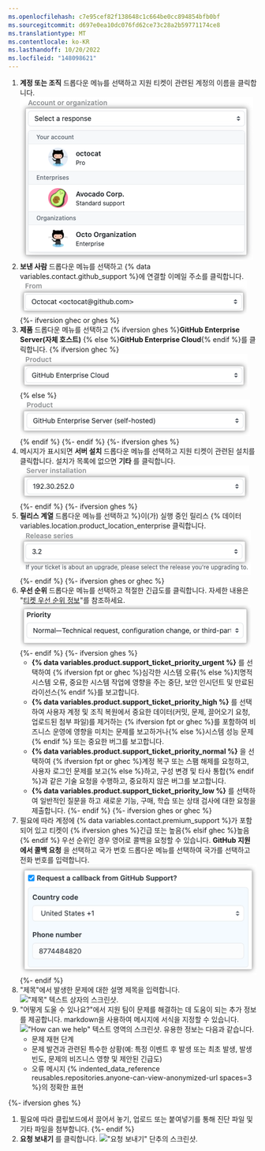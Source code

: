 ```yaml
---
ms.openlocfilehash: c7e95cef82f138648c1c664be0cc894854bfb0bf
ms.sourcegitcommit: d697e0ea10dc076fd62ce73c28a2b59771174ce8
ms.translationtype: MT
ms.contentlocale: ko-KR
ms.lasthandoff: 10/20/2022
ms.locfileid: "148098621"
---
```

1. **계정 또는 조직** 드롭다운 메뉴를 선택하고 지원 티켓이 관련된 계정의 이름을 클릭합니다.
!["계정 또는 조직" 드롭다운 메뉴의 스크린샷.](/assets/images/help/support/account-field.png)
1. **보낸 사람** 드롭다운 메뉴를 선택하고 {% data variables.contact.github_support %}에 연결할 이메일 주소를 클릭합니다.
!["보낸 사람" 드롭다운 메뉴의 스크린샷.](/assets/images/help/support/from-field.png)
{%- ifversion ghec or ghes %}
1. **제품** 드롭다운 메뉴를 선택하고 {% ifversion ghes %}**GitHub Enterprise Server(자체 호스트)** {% else %}**GitHub Enterprise Cloud**{% endif %}를 클릭합니다.
{% ifversion ghec %}![ "제품" 드롭다운 메뉴의 스크린샷.](/assets/images/help/support/product-field-ghec.png){% else %}![ "제품" 드롭다운 메뉴의 스크린샷.](/assets/images/help/support/product-field.png){% endif %} {%- endif %} {%- ifversion ghes %}
1. 메시지가 표시되면 **서버 설치** 드롭다운 메뉴를 선택하고 지원 티켓이 관련된 설치를 클릭합니다. 설치가 목록에 없으면 **기타** 를 클릭합니다.
!["서버 설치" 드롭다운 메뉴 스크린샷](/assets/images/help/support/installation-field.png) {%- endif %} {%- ifversion ghes %}
1. **릴리스 계열** 드롭다운 메뉴를 선택하고 %}이(가) 실행 중인 릴리스 {% 데이터 variables.location.product_location_enterprise 클릭합니다.
!["릴리스 계열" 드롭다운 메뉴의 스크린샷](/assets/images/help/support/release-field.png) {%- endif %} {%- ifversion ghes or ghec %}
1. **우선 순위** 드롭다운 메뉴를 선택하고 적절한 긴급도를 클릭합니다. 자세한 내용은 "[티켓 우선 순위 정보](/support/learning-about-github-support/about-ticket-priority)"를 참조하세요.
  !["우선 순위" 드롭다운 메뉴의 스크린샷.](/assets/images/help/support/priority-field.png)
{%- endif %} {%- ifversion ghes %}
    - **{% data variables.product.support_ticket_priority_urgent %}** 를 선택하여 {% ifversion fpt or ghec %}심각한 시스템 오류{% else %}치명적 시스템 오류, 중요한 시스템 작업에 영향을 주는 중단, 보안 인시던트 및 만료된 라이선스{% endif %}를 보고합니다.
    - **{% data variables.product.support_ticket_priority_high %}** 를 선택하여 사용자 계정 및 조직 복원에서 중요한 데이터(커밋, 문제, 끌어오기 요청, 업로드된 첨부 파일)를 제거하는 {% ifversion fpt or ghec %}를 포함하여 비즈니스 운영에 영향을 미치는 문제를 보고하거나{% else %}시스템 성능 문제{% endif %} 또는 중요한 버그를 보고합니다.
    - **{% data variables.product.support_ticket_priority_normal %}** 을 선택하여 {% ifversion fpt or ghec %}계정 복구 또는 스팸 해제를 요청하고, 사용자 로그인 문제를 보고{% else %}하고, 구성 변경 및 타사 통합{% endif %}과 같은 기술 요청을 수행하고, 중요하지 않은 버그를 보고합니다.
    - **{% data variables.product.support_ticket_priority_low %}** 를 선택하여 일반적인 질문을 하고 새로운 기능, 구매, 학습 또는 상태 검사에 대한 요청을 제출합니다.
{%- endif %} {%- ifversion ghes or ghec %}
1. 필요에 따라 계정에 {% data variables.contact.premium_support %}가 포함되어 있고 티켓이 {% ifversion ghes %}긴급 또는 높음{% elsif ghec %}높음{% endif %} 우선 순위인 경우 영어로 콜백을 요청할 수 있습니다. **GitHub 지원에서 콜백 요청** 을 선택하고 국가 번호 드롭다운 메뉴를 선택하여 국가를 선택하고 전화 번호를 입력합니다.
!["콜백 요청" 확인란, "국가 번호" 드롭다운 메뉴 및 "전화 번호" 텍스트 상자의 스크린샷.](/assets/images/help/support/request-callback.png)
{%- endif %}
1. "제목"에서 발생한 문제에 대한 설명 제목을 입력합니다.
!["제목" 텍스트 상자의 스크린샷.](/assets/images/help/support/subject-field.png)
1. "어떻게 도울 수 있나요?"에서 지원 팀이 문제를 해결하는 데 도움이 되는 추가 정보를 제공합니다. markdown을 사용하여 메시지에 서식을 지정할 수 있습니다.
  !["How can we help" 텍스트 영역의 스크린샷.](/assets/images/help/support/how-can-we-help-field.png)
   유용한 정보는 다음과 같습니다.
    - 문제 재현 단계
    - 문제 발견과 관련된 특수한 상황(예: 특정 이벤트 후 발생 또는 최초 발생, 발생 빈도, 문제의 비즈니스 영향 및 제안된 긴급도)
    - 오류 메시지 {% indented_data_reference reusables.repositories.anyone-can-view-anonymized-url spaces=3 %}의 정확한 표현

{%- ifversion ghes %}
1. 필요에 따라 클립보드에서 끌어서 놓기, 업로드 또는 붙여넣기를 통해 진단 파일 및 기타 파일을 첨부합니다.
{%- endif %}
1. **요청 보내기** 를 클릭합니다.
!["요청 보내기" 단추의 스크린샷.](/assets/images/help/support/send-request-button.png)
